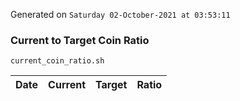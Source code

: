 Generated on `Saturday 02-October-2021 at 03:53:11`

### Current to Target Coin Ratio
`current_coin_ratio.sh`

Date|Current|Target|Ratio
---|---|---|---
